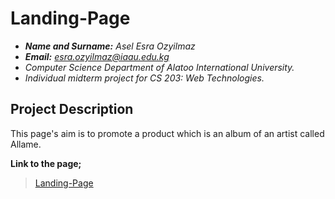 Landing-Page
==================================================================

- ***Name and Surname:*** *Asel Esra Ozyilmaz*
- ***Email:*** *esra.ozyilmaz@iaau.edu.kg*
- *Computer Science Department of Alatoo International University.*
- *Individual midterm project for CS 203: Web Technologies.*

## Project Description

This page's aim is to promote a product which is an album of an artist called Allame.

**Link to the page;**
> [Landing-Page](https://aselesra.github.io/)
